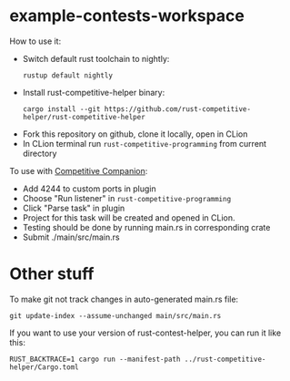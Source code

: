 # example-contests-workspace
How to use it:
- Switch default rust toolchain to nightly: 
    ```
    rustup default nightly
    ```
- Install rust-competitive-helper binary:
    ```
    cargo install --git https://github.com/rust-competitive-helper/rust-competitive-helper
    ```
- Fork this repository on github, clone it locally, open in CLion
- In CLion terminal run `rust-competitive-programming` from current directory

To use with [Competitive Companion](https://github.com/jmerle/competitive-companion):
- Add 4244 to custom ports in plugin
- Choose "Run listener" in `rust-competitive-programming`
- Click "Parse task" in plugin
- Project for this task will be created and opened in CLion.
- Testing should be done by running main.rs in corresponding crate
- Submit ./main/src/main.rs

# Other stuff

To make git not track changes in auto-generated main.rs file:
```
git update-index --assume-unchanged main/src/main.rs
```

If you want to use your version of rust-contest-helper, you can run it like this:
```
RUST_BACKTRACE=1 cargo run --manifest-path ../rust-competitive-helper/Cargo.toml 
```
